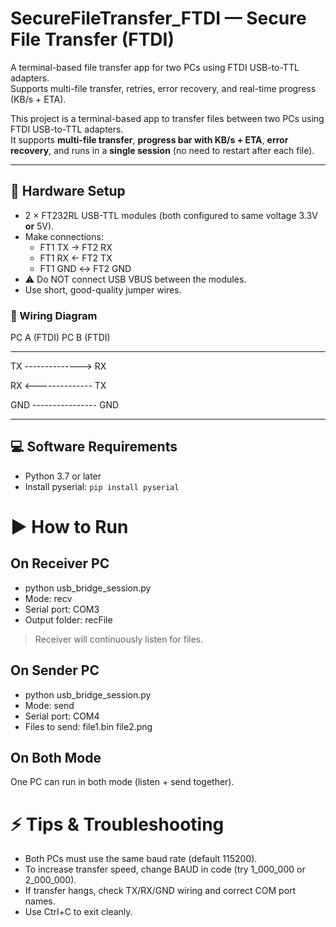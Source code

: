# SecureFileTransfer_FTDI — Secure File Transfer (FTDI)


A terminal-based file transfer app for two PCs using FTDI USB-to-TTL adapters.  
Supports multi-file transfer, retries, error recovery, and real-time progress (KB/s + ETA).

This project is a terminal-based app to transfer files between two PCs using FTDI USB-to-TTL adapters.  
It supports **multi-file transfer**, **progress bar with KB/s + ETA**, **error recovery**, and runs in a **single session** (no need to restart after each file).

---

## 🔧 Hardware Setup
- 2 × FT232RL USB-TTL modules (both configured to same voltage 3.3V **or** 5V).
- Make connections:
  - FT1 TX → FT2 RX
  - FT1 RX ← FT2 TX
  - FT1 GND ↔ FT2 GND
- ⚠️ Do NOT connect USB VBUS between the modules.
- Use short, good-quality jumper wires.

### 🔌 Wiring Diagram

 PC A (FTDI)           PC B (FTDI)
 -----------           -----------
   TX  -------------->   RX

   RX  <--------------   TX
   
   GND ---------------- GND

---

## 💻 Software Requirements
- Python 3.7 or later  
- Install pyserial: `pip install pyserial`



# ▶️ How to Run
## On Receiver PC
- python usb_bridge_session.py
- Mode: recv
- Serial port: COM3
- Output folder: recFile

> Receiver will continuously listen for files.

## On Sender PC
- python usb_bridge_session.py
- Mode: send
- Serial port: COM4
- Files to send: file1.bin file2.png

## On Both Mode

One PC can run in both mode (listen + send together).

# ⚡ Tips & Troubleshooting

- Both PCs must use the same baud rate (default 115200).
- To increase transfer speed, change BAUD in code (try 1_000_000 or 2_000_000).
- If transfer hangs, check TX/RX/GND wiring and correct COM port names.
- Use Ctrl+C to exit cleanly.